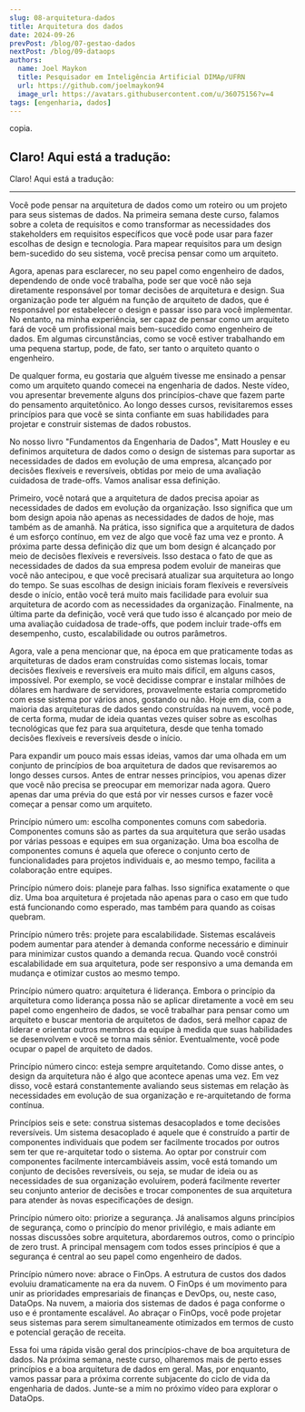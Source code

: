 ```yaml
---
slug: 08-arquitetura-dados
title: Arquitetura dos dados
date: 2024-09-26
prevPost: /blog/07-gestao-dados
nextPost: /blog/09-dataops
authors:
  name: Joel Maykon
  title: Pesquisador em Inteligência Artificial DIMAp/UFRN
  url: https://github.com/joelmaykon94
  image_url: https://avatars.githubusercontent.com/u/36075156?v=4
tags: [engenharia, dados]
---
```

copia.

## Claro! Aqui está a tradução:

Claro! Aqui está a tradução:

---

Você pode pensar na arquitetura de dados como um roteiro ou um projeto para seus sistemas de dados. Na primeira semana deste curso, falamos sobre a coleta de requisitos e como transformar as necessidades dos stakeholders em requisitos específicos que você pode usar para fazer escolhas de design e tecnologia. Para mapear requisitos para um design bem-sucedido do seu sistema, você precisa pensar como um arquiteto. 

Agora, apenas para esclarecer, no seu papel como engenheiro de dados, dependendo de onde você trabalha, pode ser que você não seja diretamente responsável por tomar decisões de arquitetura e design. Sua organização pode ter alguém na função de arquiteto de dados, que é responsável por estabelecer o design e passar isso para você implementar. No entanto, na minha experiência, ser capaz de pensar como um arquiteto fará de você um profissional mais bem-sucedido como engenheiro de dados. Em algumas circunstâncias, como se você estiver trabalhando em uma pequena startup, pode, de fato, ser tanto o arquiteto quanto o engenheiro. 

De qualquer forma, eu gostaria que alguém tivesse me ensinado a pensar como um arquiteto quando comecei na engenharia de dados. Neste vídeo, vou apresentar brevemente alguns dos princípios-chave que fazem parte do pensamento arquitetônico. Ao longo desses cursos, revisitaremos esses princípios para que você se sinta confiante em suas habilidades para projetar e construir sistemas de dados robustos. 

No nosso livro "Fundamentos da Engenharia de Dados", Matt Housley e eu definimos arquitetura de dados como o design de sistemas para suportar as necessidades de dados em evolução de uma empresa, alcançado por decisões flexíveis e reversíveis, obtidas por meio de uma avaliação cuidadosa de trade-offs. Vamos analisar essa definição. 

Primeiro, você notará que a arquitetura de dados precisa apoiar as necessidades de dados em evolução da organização. Isso significa que um bom design apoia não apenas as necessidades de dados de hoje, mas também as de amanhã. Na prática, isso significa que a arquitetura de dados é um esforço contínuo, em vez de algo que você faz uma vez e pronto. A próxima parte dessa definição diz que um bom design é alcançado por meio de decisões flexíveis e reversíveis. Isso destaca o fato de que as necessidades de dados da sua empresa podem evoluir de maneiras que você não antecipou, e que você precisará atualizar sua arquitetura ao longo do tempo. Se suas escolhas de design iniciais foram flexíveis e reversíveis desde o início, então você terá muito mais facilidade para evoluir sua arquitetura de acordo com as necessidades da organização. Finalmente, na última parte da definição, você verá que tudo isso é alcançado por meio de uma avaliação cuidadosa de trade-offs, que podem incluir trade-offs em desempenho, custo, escalabilidade ou outros parâmetros. 

Agora, vale a pena mencionar que, na época em que praticamente todas as arquiteturas de dados eram construídas como sistemas locais, tomar decisões flexíveis e reversíveis era muito mais difícil, em alguns casos, impossível. Por exemplo, se você decidisse comprar e instalar milhões de dólares em hardware de servidores, provavelmente estaria comprometido com esse sistema por vários anos, gostando ou não. Hoje em dia, com a maioria das arquiteturas de dados sendo construídas na nuvem, você pode, de certa forma, mudar de ideia quantas vezes quiser sobre as escolhas tecnológicas que fez para sua arquitetura, desde que tenha tomado decisões flexíveis e reversíveis desde o início. 

Para expandir um pouco mais essas ideias, vamos dar uma olhada em um conjunto de princípios de boa arquitetura de dados que revisaremos ao longo desses cursos. Antes de entrar nesses princípios, vou apenas dizer que você não precisa se preocupar em memorizar nada agora. Quero apenas dar uma prévia do que está por vir nesses cursos e fazer você começar a pensar como um arquiteto. 

Princípio número um: escolha componentes comuns com sabedoria. Componentes comuns são as partes da sua arquitetura que serão usadas por várias pessoas e equipes em sua organização. Uma boa escolha de componentes comuns é aquela que oferece o conjunto certo de funcionalidades para projetos individuais e, ao mesmo tempo, facilita a colaboração entre equipes. 

Princípio número dois: planeje para falhas. Isso significa exatamente o que diz. Uma boa arquitetura é projetada não apenas para o caso em que tudo está funcionando como esperado, mas também para quando as coisas quebram. 

Princípio número três: projete para escalabilidade. Sistemas escaláveis podem aumentar para atender à demanda conforme necessário e diminuir para minimizar custos quando a demanda recua. Quando você constrói escalabilidade em sua arquitetura, pode ser responsivo a uma demanda em mudança e otimizar custos ao mesmo tempo. 

Princípio número quatro: arquitetura é liderança. Embora o princípio da arquitetura como liderança possa não se aplicar diretamente a você em seu papel como engenheiro de dados, se você trabalhar para pensar como um arquiteto e buscar mentoria de arquitetos de dados, será melhor capaz de liderar e orientar outros membros da equipe à medida que suas habilidades se desenvolvem e você se torna mais sênior. Eventualmente, você pode ocupar o papel de arquiteto de dados. 

Princípio número cinco: esteja sempre arquitetando. Como disse antes, o design da arquitetura não é algo que acontece apenas uma vez. Em vez disso, você estará constantemente avaliando seus sistemas em relação às necessidades em evolução de sua organização e re-arquitetando de forma contínua. 

Princípios seis e sete: construa sistemas desacoplados e tome decisões reversíveis. Um sistema desacoplado é aquele que é construído a partir de componentes individuais que podem ser facilmente trocados por outros sem ter que re-arquitetar todo o sistema. Ao optar por construir com componentes facilmente intercambiáveis assim, você está tomando um conjunto de decisões reversíveis, ou seja, se mudar de ideia ou as necessidades de sua organização evoluírem, poderá facilmente reverter seu conjunto anterior de decisões e trocar componentes de sua arquitetura para atender às novas especificações de design. 

Princípio número oito: priorize a segurança. Já analisamos alguns princípios de segurança, como o princípio do menor privilégio, e mais adiante em nossas discussões sobre arquitetura, abordaremos outros, como o princípio de zero trust. A principal mensagem com todos esses princípios é que a segurança é central ao seu papel como engenheiro de dados. 

Princípio número nove: abrace o FinOps. A estrutura de custos dos dados evoluiu dramaticamente na era da nuvem. O FinOps é um movimento para unir as prioridades empresariais de finanças e DevOps, ou, neste caso, DataOps. Na nuvem, a maioria dos sistemas de dados é paga conforme o uso e é prontamente escalável. Ao abraçar o FinOps, você pode projetar seus sistemas para serem simultaneamente otimizados em termos de custo e potencial geração de receita. 

Essa foi uma rápida visão geral dos princípios-chave de boa arquitetura de dados. Na próxima semana, neste curso, olharemos mais de perto esses princípios e a boa arquitetura de dados em geral. Mas, por enquanto, vamos passar para a próxima corrente subjacente do ciclo de vida da engenharia de dados. Junte-se a mim no próximo vídeo para explorar o DataOps.